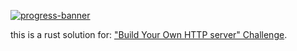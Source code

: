 [![progress-banner](https://backend.codecrafters.io/progress/http-server/ecc128c2-1cfc-46ac-b45c-2c6240cfd9da)](https://app.codecrafters.io/users/codecrafters-bot?r=2qF)

this is a rust solution for:
["Build Your Own HTTP server" Challenge](https://app.codecrafters.io/courses/http-server/overview).

